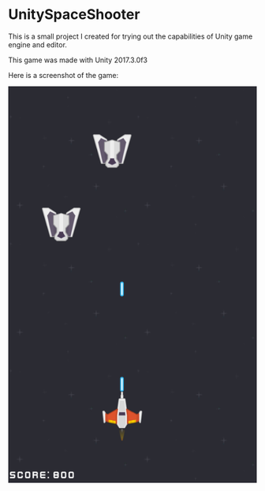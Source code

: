 # UnitySpaceShooter

This is a small project I created for trying out the capabilities of Unity game engine and editor.

This game was made with Unity 2017.3.0f3

Here is a screenshot of the game:

![alt text](https://raw.githubusercontent.com/serhat359/UnitySpaceShooter/master/Assets/Images/spaceShooterScreenShot.png)
